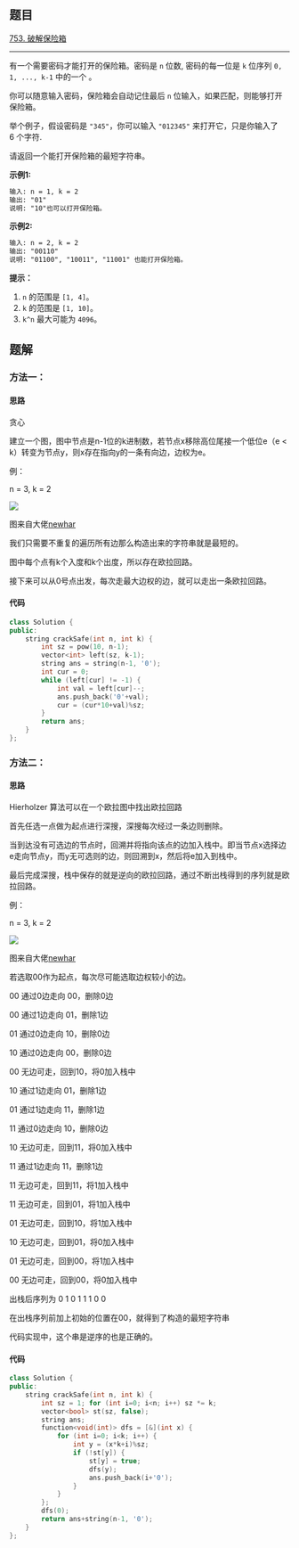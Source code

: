 ## 题目

[753. 破解保险箱](https://leetcode.cn/problems/cracking-the-safe/)

---

有一个需要密码才能打开的保险箱。密码是 `n` 位数, 密码的每一位是 `k` 位序列 `0, 1, ..., k-1` 中的一个 。

你可以随意输入密码，保险箱会自动记住最后 `n` 位输入，如果匹配，则能够打开保险箱。

举个例子，假设密码是 `"345"`，你可以输入 `"012345"` 来打开它，只是你输入了 6 个字符.

请返回一个能打开保险箱的最短字符串。

  

**示例1:**

```txt
输入: n = 1, k = 2
输出: "01"
说明: "10"也可以打开保险箱。
```
  

**示例2:**

```txt
输入: n = 2, k = 2
输出: "00110"
说明: "01100", "10011", "11001" 也能打开保险箱。
```
  

**提示：**

1.  `n` 的范围是 `[1, 4]`。
2.  `k` 的范围是 `[1, 10]`。
3.  `k^n` 最大可能为 `4096`。

  

## 题解

### 方法一：

#### 思路

贪心

建立一个图，图中节点是n-1位的k进制数，若节点x移除高位尾接一个低位e（e < k）转变为节点y，则x存在指向y的一条有向边，边权为e。

例：

n = 3, k = 2

![](https://pic.leetcode-cn.com/ded26d0675ecbf5e6921523abd976f61e7bef51d9636bd6519f9c8e6f2d12efc-image.png)

图来自大佬[newhar](https://leetcode.cn/u/newhar/)


我们只需要不重复的遍历所有边那么构造出来的字符串就是最短的。

图中每个点有k个入度和k个出度，所以存在欧拉回路。

接下来可以从0号点出发，每次走最大边权的边，就可以走出一条欧拉回路。
#### 代码

```cpp
class Solution {
public:
    string crackSafe(int n, int k) {
        int sz = pow(10, n-1);
        vector<int> left(sz, k-1);
        string ans = string(n-1, '0');
        int cur = 0;
        while (left[cur] != -1) {
            int val = left[cur]--;
            ans.push_back('0'+val);
            cur = (cur*10+val)%sz;
        }
        return ans;
    }
};
```

### 方法二：

#### 思路

Hierholzer 算法可以在一个欧拉图中找出欧拉回路

首先任选一点做为起点进行深搜，深搜每次经过一条边则删除。

当到达没有可选边的节点时，回溯并将指向该点的边加入栈中。即当节点x选择边
e走向节点y，而y无可选则的边，则回溯到x，然后将e加入到栈中。

最后完成深搜，栈中保存的就是逆向的欧拉回路，通过不断出栈得到的序列就是欧拉回路。

例：

n = 3, k = 2

![](https://pic.leetcode-cn.com/ded26d0675ecbf5e6921523abd976f61e7bef51d9636bd6519f9c8e6f2d12efc-image.png)

图来自大佬[newhar](https://leetcode.cn/u/newhar/)

若选取00作为起点，每次尽可能选取边权较小的边。

00 通过0边走向 00，删除0边

00 通过1边走向 01，删除1边

01 通过0边走向 10，删除0边

10 通过0边走向 00，删除0边

00 无边可走，回到10，将0加入栈中

10 通过1边走向 01，删除1边

01 通过1边走向 11，删除1边

11 通过0边走向 10，删除0边

10 无边可走，回到11，将0加入栈中

11 通过1边走向 11，删除1边

11 无边可走，回到11，将1加入栈中

11 无边可走，回到01，将1加入栈中

01 无边可走，回到10，将1加入栈中

10 无边可走，回到01，将0加入栈中

01 无边可走，回到00，将1加入栈中

00 无边可走，回到00，将0加入栈中

出栈后序列为 0 1 0 1 1 1 0 0

在出栈序列前加上初始的位置在00，就得到了构造的最短字符串

代码实现中，这个串是逆序的也是正确的。

#### 代码

```cpp
class Solution {
public:
    string crackSafe(int n, int k) {
        int sz = 1; for (int i=0; i<n; i++) sz *= k;
        vector<bool> st(sz, false);
        string ans;
        function<void(int)> dfs = [&](int x) {
            for (int i=0; i<k; i++) {
                int y = (x*k+i)%sz;
                if (!st[y]) {
                    st[y] = true;
                    dfs(y);
                    ans.push_back(i+'0');
                }
            }
        };
        dfs(0);
        return ans+string(n-1, '0');
    }
};
```
